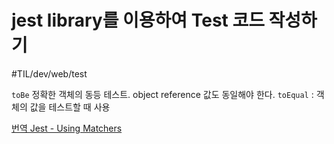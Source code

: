 # jest library를 이용하여 Test 코드 작성하기
#TIL/dev/web/test

`toBe` 정확한 객체의 동등 테스트. object reference 값도 동일해야 한다. 
`toEqual` : 객체의 값을 테스트할 때 사용


[번역 Jest - Using Matchers](https://codingwalk.tistory.com/63)